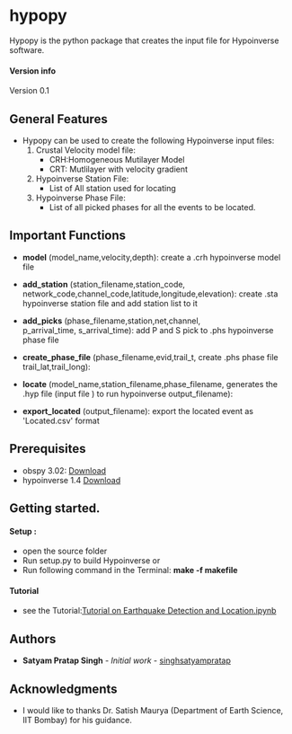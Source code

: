 # hypopy
Hypopy is the python package that creates the input file for Hypoinverse software.

#### Version info
Version 0.1

## General Features  
* Hypopy can be used to create the following Hypoinverse input files:
    1. Crustal Velocity model file: 
        - CRH:Homogeneous Mutilayer Model
        -  CRT: Mutlilayer with velocity gradient
    2. Hypoinverse Station File:
        - List of All station used for locating
    3. Hypoinverse Phase File:
        - List of all picked phases for all the events to be located.
 
 ## Important Functions
 
   * **model** (model_name,velocity,depth):                            create a .crh hypoinverse model file
    
   * **add_station** (station_filename,station_code,
    network_code,channel_code,latitude,longitude,elevation):          create .sta hypoinverse station file and add station list to it  
    
   * **add_picks** (phase_filename,station,net,channel,                
    p_arrival_time, s_arrival_time):                                  add P and S pick to .phs hypoinverse phase file

   * **create_phase_file** (phase_filename,evid,trail_t,               create .phs phase file    
    trail_lat,trail_long):
        
   * **locate** (model_name,station_filename,phase_filename,           generates the .hyp file (input file ) to run hypoinverse
    output_filename):
    
   * **export_located** (output_filename):                             export the located event as 'Located.csv' format 

 
 ## Prerequisites
 * obspy 3.02: [Download](https://github.com/obspy/obspy)
 * hypoinverse 1.4 [Download](https://www.usgs.gov/software/hypoinverse-earthquake-location)

## Getting started.

#### **Setup** : 

* open the source folder
* Run setup.py to build Hypoinverse or
* Run following command in the Terminal: **make -f makefile**

#### Tutorial 

* see the Tutorial:[Tutorial on Earthquake Detection and Location.ipynb](https://github.com/singhsatyampratap/hypopy/blob/main/source/Tutorial%20on%20Earthquake%20Detection%20and%20Location.ipynb)




## Authors

* **Satyam Pratap Singh** - *Initial work* - [singhsatyampratap](https://github.com/singhsatyampratap)



## Acknowledgments

* I would like to thanks Dr. Satish Maurya (Department of Earth Science, IIT Bombay)  for his guidance. 

